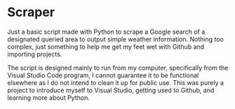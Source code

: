 # Scraper
Just a basic script made with Python to scrape a Google search of a designated queried area to output simple weather information. Nothing too complex, just something to help me get my feet wet with Github and importing projects.


The script is designed mainly to run from my computer, specifically from the Visual Studio Code program, I cannot guarantee it to be functional elsewhere as I do not intend to clean it up for public use. This was purely a project to introduce myself to Visual Studio, getting used to Github, and learning more about Python.
